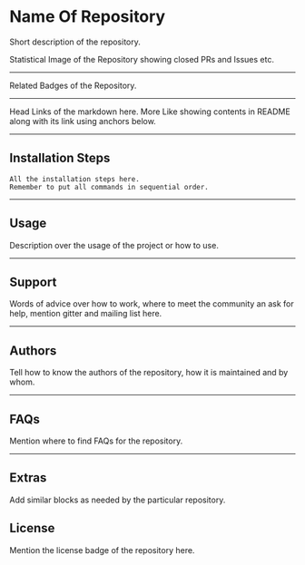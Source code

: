 <!-- Here it starts-->
# Name Of Repository
Short description of the repository.

Statistical Image of the Repository showing closed PRs and Issues etc.

***

Related Badges of the Repository.

***

Head Links of the markdown here. More Like showing contents in README
along with its link using anchors below.

***

<a name="install"></a>
## Installation Steps

```
All the installation steps here.
Remember to put all commands in sequential order.
```

***

<a name="getinvolved"></a>
## Usage
Description over the usage of the project or how to use.

***

<a name="ecr"></a>
## Support
Words of advice over how to work, where to meet the community an ask
for help, mention gitter and mailing list here.

***

<a name="authors"></a>
## Authors
Tell how to know the authors of the repository,
how it is maintained and by whom.

***

<a name="faq"></a>
## FAQs
Mention where to find FAQs for the repository.

***

<a name="extras"></a>
## Extras
Add similar blocks as needed by the particular
repository.


<a name="license"></a>
## License
Mention the license badge of the repository here.